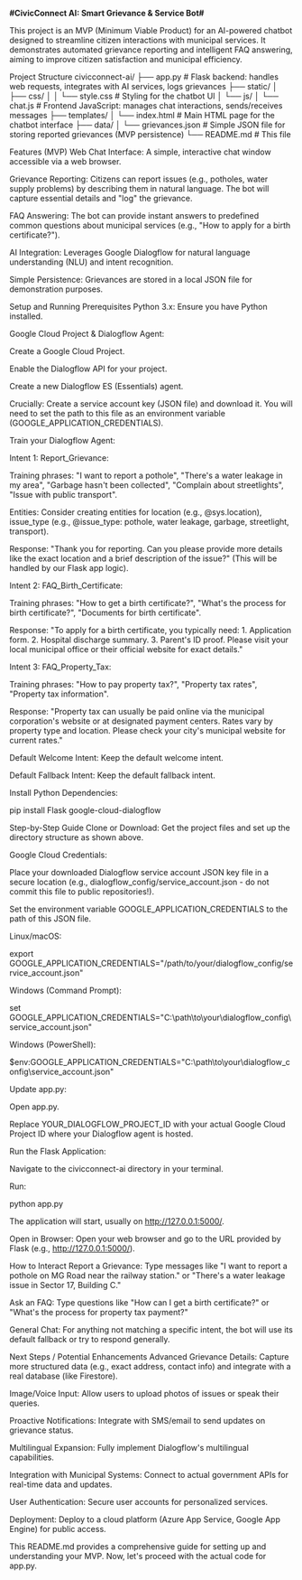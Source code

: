 **#CivicConnect AI: Smart Grievance & Service Bot#**

This project is an MVP (Minimum Viable Product) for an AI-powered chatbot designed to streamline citizen interactions with municipal services. It demonstrates automated grievance reporting and intelligent FAQ answering, aiming to improve citizen satisfaction and municipal efficiency.

Project Structure
civicconnect-ai/
├── app.py                  # Flask backend: handles web requests, integrates with AI services, logs grievances
├── static/
│   ├── css/
│   │   └── style.css       # Styling for the chatbot UI
│   └── js/
│       └── chat.js         # Frontend JavaScript: manages chat interactions, sends/receives messages
├── templates/
│   └── index.html          # Main HTML page for the chatbot interface
├── data/
│   └── grievances.json     # Simple JSON file for storing reported grievances (MVP persistence)
└── README.md               # This file

Features (MVP)
Web Chat Interface: A simple, interactive chat window accessible via a web browser.

Grievance Reporting: Citizens can report issues (e.g., potholes, water supply problems) by describing them in natural language. The bot will capture essential details and "log" the grievance.

FAQ Answering: The bot can provide instant answers to predefined common questions about municipal services (e.g., "How to apply for a birth certificate?").

AI Integration: Leverages Google Dialogflow for natural language understanding (NLU) and intent recognition.

Simple Persistence: Grievances are stored in a local JSON file for demonstration purposes.

Setup and Running
Prerequisites
Python 3.x: Ensure you have Python installed.

Google Cloud Project & Dialogflow Agent:

Create a Google Cloud Project.

Enable the Dialogflow API for your project.

Create a new Dialogflow ES (Essentials) agent.

Crucially: Create a service account key (JSON file) and download it. You will need to set the path to this file as an environment variable (GOOGLE_APPLICATION_CREDENTIALS).

Train your Dialogflow Agent:

Intent 1: Report_Grievance:

Training phrases: "I want to report a pothole", "There's a water leakage in my area", "Garbage hasn't been collected", "Complain about streetlights", "Issue with public transport".

Entities: Consider creating entities for location (e.g., @sys.location), issue_type (e.g., @issue_type: pothole, water leakage, garbage, streetlight, transport).

Response: "Thank you for reporting. Can you please provide more details like the exact location and a brief description of the issue?" (This will be handled by our Flask app logic).

Intent 2: FAQ_Birth_Certificate:

Training phrases: "How to get a birth certificate?", "What's the process for birth certificate?", "Documents for birth certificate".

Response: "To apply for a birth certificate, you typically need: 1. Application form. 2. Hospital discharge summary. 3. Parent's ID proof. Please visit your local municipal office or their official website for exact details."

Intent 3: FAQ_Property_Tax:

Training phrases: "How to pay property tax?", "Property tax rates", "Property tax information".

Response: "Property tax can usually be paid online via the municipal corporation's website or at designated payment centers. Rates vary by property type and location. Please check your city's municipal website for current rates."

Default Welcome Intent: Keep the default welcome intent.

Default Fallback Intent: Keep the default fallback intent.

Install Python Dependencies:

pip install Flask google-cloud-dialogflow

Step-by-Step Guide
Clone or Download: Get the project files and set up the directory structure as shown above.

Google Cloud Credentials:

Place your downloaded Dialogflow service account JSON key file in a secure location (e.g., dialogflow_config/service_account.json - do not commit this file to public repositories!).

Set the environment variable GOOGLE_APPLICATION_CREDENTIALS to the path of this JSON file.

Linux/macOS:

export GOOGLE_APPLICATION_CREDENTIALS="/path/to/your/dialogflow_config/service_account.json"

Windows (Command Prompt):

set GOOGLE_APPLICATION_CREDENTIALS="C:\path\to\your\dialogflow_config\service_account.json"

Windows (PowerShell):

$env:GOOGLE_APPLICATION_CREDENTIALS="C:\path\to\your\dialogflow_config\service_account.json"

Update app.py:

Open app.py.

Replace YOUR_DIALOGFLOW_PROJECT_ID with your actual Google Cloud Project ID where your Dialogflow agent is hosted.

Run the Flask Application:

Navigate to the civicconnect-ai directory in your terminal.

Run:

python app.py

The application will start, usually on http://127.0.0.1:5000/.

Open in Browser: Open your web browser and go to the URL provided by Flask (e.g., http://127.0.0.1:5000/).

How to Interact
Report a Grievance: Type messages like "I want to report a pothole on MG Road near the railway station." or "There's a water leakage issue in Sector 17, Building C."

Ask an FAQ: Type questions like "How can I get a birth certificate?" or "What's the process for property tax payment?"

General Chat: For anything not matching a specific intent, the bot will use its default fallback or try to respond generally.

Next Steps / Potential Enhancements
Advanced Grievance Details: Capture more structured data (e.g., exact address, contact info) and integrate with a real database (like Firestore).

Image/Voice Input: Allow users to upload photos of issues or speak their queries.

Proactive Notifications: Integrate with SMS/email to send updates on grievance status.

Multilingual Expansion: Fully implement Dialogflow's multilingual capabilities.

Integration with Municipal Systems: Connect to actual government APIs for real-time data and updates.

User Authentication: Secure user accounts for personalized services.

Deployment: Deploy to a cloud platform (Azure App Service, Google App Engine) for public access.

This README.md provides a comprehensive guide for setting up and understanding your MVP. Now, let's proceed with the actual code for app.py.